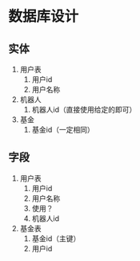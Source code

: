 

# 数据库设计
## 实体
1. 用户表
   1. 用户id
   2. 用户名称
2. 机器人
   1. 机器人id（直接使用给定的即可）
3. 基金
   1. 基金id（一定相同）

## 字段
1. 用户表
   1. 用户id
   2. 用户名称
   3. 使用？
   4. 机器人id
2. 基金表
   1. 基金id（主键）
   2. 用户id
